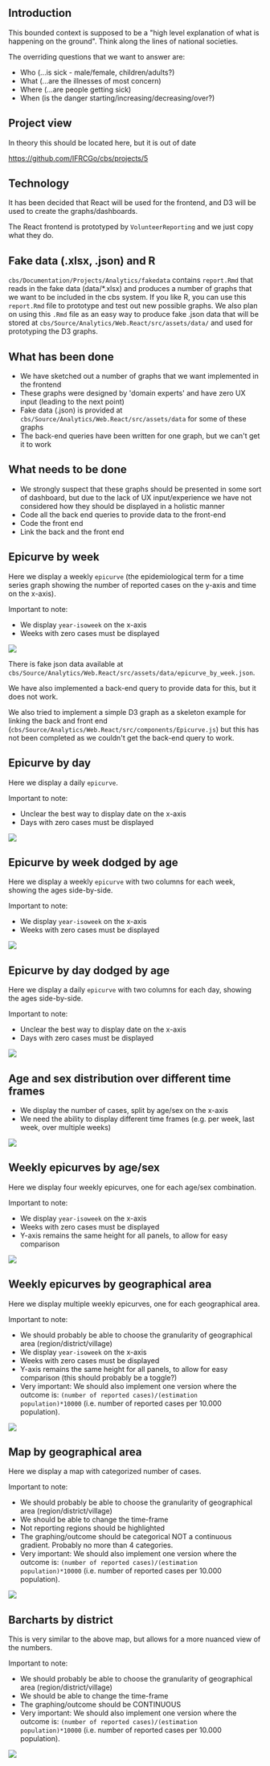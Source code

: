 Introduction
------------

This bounded context is supposed to be a "high level explanation of what
is happening on the ground". Think along the lines of national
societies.

The overriding questions that we want to answer are:

-   Who (...is sick - male/female, children/adults?)
-   What (...are the illnesses of most concern)
-   Where (...are people getting sick)
-   When (is the danger starting/increasing/decreasing/over?)

Project view
------------

In theory this should be located here, but it is out of date

<https://github.com/IFRCGo/cbs/projects/5>

Technology
----------

It has been decided that React will be used for the frontend, and D3
will be used to create the graphs/dashboards.

The React frontend is prototyped by `VolunteerReporting` and we just copy what they do.

Fake data (.xlsx, .json) and R
-----------------

`cbs/Documentation/Projects/Analytics/fakedata` contains `report.Rmd` that reads in the fake data (data/*.xlsx) and produces a number of graphs that we want to be included in the cbs system. If you like R, you can use this `report.Rmd` file to prototype and test out new possible graphs. We also plan on using this `.Rmd` file as an easy way to produce fake .json data that will be stored at `cbs/Source/Analytics/Web.React/src/assets/data/` and used for prototyping the D3 graphs.

What has been done
------

- We have sketched out a number of graphs that we want implemented in the frontend
- These graphs were designed by 'domain experts' and have zero UX input (leading to the next point)
- Fake data (.json) is provided at `cbs/Source/Analytics/Web.React/src/assets/data` for some of these graphs
- The back-end queries have been written for one graph, but we can't get it to work

What needs to be done
----------------

- We strongly suspect that these graphs should be presented in some sort of dashboard, but due to the lack of UX input/experience we have not considered how they should be displayed in a holistic manner
- Code all the back end queries to provide data to the front-end
- Code the front end
- Link the back and the front end


Epicurve by week
----------------

Here we display a weekly `epicurve` (the epidemiological term for a time
series graph showing the number of reported cases on the y-axis and time
on the x-axis).

Important to note:

-   We display `year-isoweek` on the x-axis
-   Weeks with zero cases must be displayed

![](report_files/figure-markdown_strict/unnamed-chunk-1-1.png)


There is fake json data available at `cbs/Source/Analytics/Web.React/src/assets/data/epicurve_by_week.json`.

We have also implemented a back-end query to provide data for this, but it does not work. 

We also tried to implement a simple D3 graph as a skeleton example for linking the back and front end (`cbs/Source/Analytics/Web.React/src/components/Epicurve.js`) but this has not been completed as we couldn't get the back-end query to work.

Epicurve by day
---------------

Here we display a daily `epicurve`.

Important to note:

-   Unclear the best way to display date on the x-axis
-   Days with zero cases must be displayed

![](report_files/figure-markdown_strict/unnamed-chunk-2-1.png)

Epicurve by week dodged by age
------------------------------

Here we display a weekly `epicurve` with two columns for each week,
showing the ages side-by-side.

Important to note:

-   We display `year-isoweek` on the x-axis
-   Weeks with zero cases must be displayed

![](report_files/figure-markdown_strict/unnamed-chunk-3-1.png)

Epicurve by day dodged by age
-----------------------------

Here we display a daily `epicurve` with two columns for each day,
showing the ages side-by-side.

Important to note:

-   Unclear the best way to display date on the x-axis
-   Days with zero cases must be displayed

![](report_files/figure-markdown_strict/unnamed-chunk-4-1.png)

Age and sex distribution over different time frames
---------------------------------------------------

-   We display the number of cases, split by age/sex on the x-axis
-   We need the ability to display different time frames (e.g. per week,
    last week, over multiple weeks)

![](report_files/figure-markdown_strict/unnamed-chunk-5-1.png)

Weekly epicurves by age/sex
---------------------------

Here we display four weekly epicurves, one for each age/sex combination.

Important to note:

-   We display `year-isoweek` on the x-axis
-   Weeks with zero cases must be displayed
-   Y-axis remains the same height for all panels, to allow for easy
    comparison

![](report_files/figure-markdown_strict/unnamed-chunk-6-1.png)

Weekly epicurves by geographical area
-------------------------------------

Here we display multiple weekly epicurves, one for each geographical
area.

Important to note:

-   We should probably be able to choose the granularity of geographical
    area (region/district/village)
-   We display `year-isoweek` on the x-axis
-   Weeks with zero cases must be displayed
-   Y-axis remains the same height for all panels, to allow for easy
    comparison (this should probably be a toggle?)
-   Very important: We should also implement one version where the
    outcome is:
    `(number of reported cases)/(estimation population)*10000` (i.e.
    number of reported cases per 10.000 population).

![](report_files/figure-markdown_strict/unnamed-chunk-7-1.png)

Map by geographical area
------------------------

Here we display a map with categorized number of cases.

Important to note:

-   We should probably be able to choose the granularity of geographical
    area (region/district/village)
-   We should be able to change the time-frame
-   Not reporting regions should be highlighted
-   The graphing/outcome should be categorical NOT a continuous
    gradient. Probably no more than 4 categories.
-   Very important: We should also implement one version where the
    outcome is:
    `(number of reported cases)/(estimation population)*10000` (i.e.
    number of reported cases per 10.000 population).

![](report_files/figure-markdown_strict/unnamed-chunk-8-1.png)

Barcharts by district
---------------------

This is very similar to the above map, but allows for a more nuanced
view of the numbers.

Important to note:

-   We should probably be able to choose the granularity of geographical
    area (region/district/village)
-   We should be able to change the time-frame
-   The graphing/outcome should be CONTINUOUS
-   Very important: We should also implement one version where the
    outcome is:
    `(number of reported cases)/(estimation population)*10000` (i.e.
    number of reported cases per 10.000 population).

![](report_files/figure-markdown_strict/unnamed-chunk-9-1.png)
